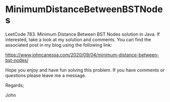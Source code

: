 # MinimumDistanceBetweenBSTNodes
LeetCode 783. Minimum Distance Between BST Nodes solution in Java.
If interested, take a look at my solution and comments.
You can find the associated post in my blog using the following link:

https://www.johncanessa.com/2020/09/04/minimum-distance-between-bst-nodes/

Hope you enjoy and have fun solving this problem.
If you have comments or questions please leave me a message.

Regards;

John
